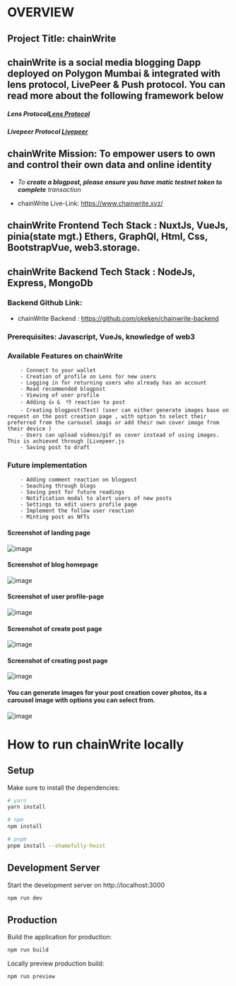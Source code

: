 # **OVERVIEW**

## Project Title: chainWrite

## chainWrite is a social media blogging Dapp deployed on Polygon Mumbai & integrated with lens protocol, LivePeer & Push protocol. You can read more about the following framework below

 ##### Lens Protocol[Lens Protocol](https://www.lens.dev/)
##### Livepeer Protocol [Livepeer](https://livepeer.org/)
<!-- ##### Push Protocol [Push Protocol](https://push.org/) -->

## chainWrite Mission: To empower users to own and control their own data and online identity

 - *To **create a blogpost, please ensure you have matic testnet token to complete** transaction*

 <!-- - *Profile creation for new user takes about 1-2 hrs on Lens, **while waiting for your profile to get created, you can only login to chainWrite platform to read blogs, view users profile & once your profile is created successfully you will have access to all of the available features e.g creating your blogpost, adding like & unlike reaction to post, view blogpost &** more* -->

- chainWrite Live-Link: https://www.chainwrite.xyz/

<!-- #### LENS PROTOCOL: is a composable and decentralized social graph. It lets creators take ownership of their content wherever they go in the digital garden of the decentralized internet, It functions on the polygon Proof Of Stake Blockchain ecosystem. You can read more here [Lens Protocol](https://www.lens.dev/) -->

## chainWrite Frontend Tech Stack : NuxtJs, VueJs, pinia(state mgt.) Ethers, GraphQl, Html, Css, BootstrapVue, web3.storage.

## chainWrite Backend Tech Stack : NodeJs, Express, MongoDb
<!-- ### The backend is use to track users that their profile has been created but still pending -->
### Backend Github Link: 
- chainWrite Backend : https://github.com/okeken/chainwrite-backend

### Prerequisites: Javascript, VueJs, knowledge of web3

<!-- - Connect to your wallet -->

 <!-- Available Features on chainWrite -->
### Available Features on chainWrite
        - Connect to your wallet
        - Creation of profile on Lens for new users
        - Logging in for returning users who already has an account
        - Read recommended blogpost
        - Viewing of user profile
        - Adding 👍 &  👎 reaction to post
        - Creating blogpost(Text) (user can either generate images base on request on the post creation page , with option to select their preferred from the carousel imags or add their own cover image from their device )
        - Users can upload videos/gif as cover instead of using images. This is achieved through [Livepeer.js 
        - Saving post to draft

 ### Future implementation
        - Adding comment reaction on blogpost
        - Seaching through blogs
        - Saving post for future readings
        - Notification modal to alert users of new posts
        - Settings to edit users profile page
        - Implement the follow user reaction
        - Minting post as NFTs
       
        
#### Screenshot of landing page
![image](./images/homepage.png "landing page")

#### Screenshot of blog homepage
![image](./images/blogpage.JPG "blog homepage")

#### Screenshot of user profile-page
![image](./images/profile.png "profile page")

#### Screenshot of create post page
![image](./images/createPost.png "post page")

#### Screenshot of creating post page
![image](./images/signingT.JPG "post page")

#### You can generate images for your post creation cover photos, its a carousel image with options you can select from.
![image](./images/generateImg.JPG "post page")


# How to run chainWrite locally

## Setup

Make sure to install the dependencies:

```bash
# yarn
yarn install

# npm
npm install

# pnpm
pnpm install --shamefully-hoist
```

## Development Server

Start the development server on http://localhost:3000

```bash
npm run dev
```

## Production

Build the application for production:

```bash
npm run build
```

Locally preview production build:

```bash
npm run preview
```
